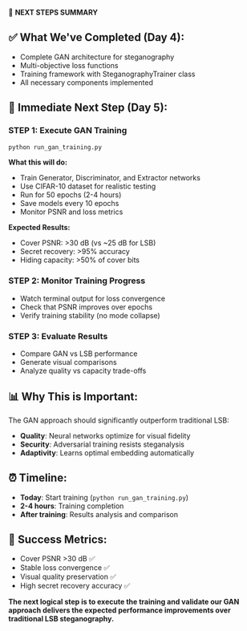🚀 **NEXT STEPS SUMMARY**

## ✅ **What We've Completed (Day 4):**
- Complete GAN architecture for steganography
- Multi-objective loss functions
- Training framework with SteganographyTrainer class
- All necessary components implemented

## 🎯 **Immediate Next Step (Day 5):**

### **STEP 1: Execute GAN Training**
```bash
python run_gan_training.py
```

**What this will do:**
- Train Generator, Discriminator, and Extractor networks
- Use CIFAR-10 dataset for realistic testing  
- Run for 50 epochs (2-4 hours)
- Save models every 10 epochs
- Monitor PSNR and loss metrics

**Expected Results:**
- Cover PSNR: >30 dB (vs ~25 dB for LSB)
- Secret recovery: >95% accuracy
- Hiding capacity: >50% of cover bits

### **STEP 2: Monitor Training Progress**
- Watch terminal output for loss convergence
- Check that PSNR improves over epochs
- Verify training stability (no mode collapse)

### **STEP 3: Evaluate Results**
- Compare GAN vs LSB performance
- Generate visual comparisons
- Analyze quality vs capacity trade-offs

## 📊 **Why This is Important:**
The GAN approach should significantly outperform traditional LSB:
- **Quality**: Neural networks optimize for visual fidelity
- **Security**: Adversarial training resists steganalysis  
- **Adaptivity**: Learns optimal embedding automatically

## ⏰ **Timeline:**
- **Today**: Start training (`python run_gan_training.py`)
- **2-4 hours**: Training completion
- **After training**: Results analysis and comparison

## 🎯 **Success Metrics:**
- Cover PSNR >30 dB ✅
- Stable loss convergence ✅  
- Visual quality preservation ✅
- High secret recovery accuracy ✅

**The next logical step is to execute the training and validate our GAN approach delivers the expected performance improvements over traditional LSB steganography.**
